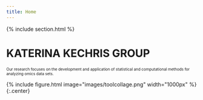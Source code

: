 ```yaml
---
title: Home
---
```

{%
  include section.html
%}

# KATERINA KECHRIS GROUP

<font size = "1"> Our research focuses on the development and application of statistical and computational methods for analyzing omics data 
sets.
</font> 

{%
  include figure.html
  image="images/toolcollage.png"
  width="1000px"
%}
{:.center} 
